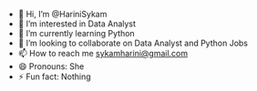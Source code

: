 - 👋 Hi, I’m @HariniSykam
- 👀 I’m interested in Data Analyst
- 🌱 I’m currently learning Python 
- 💞️ I’m looking to collaborate on Data Analyst and Python Jobs
- 📫 How to reach me sykamharini@gmail.com
- 😄 Pronouns: She
- ⚡ Fun fact: Nothing

<!---
HariniSykam/HariniSykam is a ✨ special ✨ repository because its `README.md` (this file) appears on your GitHub profile.
You can click the Preview link to take a look at your changes.
--->
